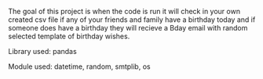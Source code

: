 The goal of this project is when the code is run it will check in your own created csv file if any of your friends and family have a birthday today and if someone does have a birthday they will recieve a Bday email with random selected template of birthday wishes.

Library used: pandas

Module used: datetime, random, smtplib, os
